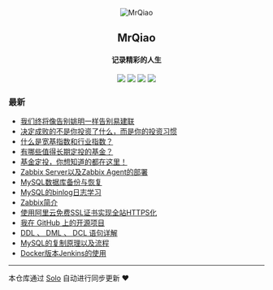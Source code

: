 <p align="center"><img alt="MrQiao" src="https://static.b3log.org/images/brand/solo-32.png"></p><h2 align="center">
MrQiao
</h2>

<h4 align="center">记录精彩的人生</h4>
<p align="center"><a title="MrQiao" target="_blank" href="https://github.com/qiaoshishuai/solo-blog"><img src="https://img.shields.io/github/last-commit/qiaoshishuai/solo-blog.svg?style=flat-square&color=FF9900"></a>
<a title="GitHub repo size in bytes" target="_blank" href="https://github.com/qiaoshishuai/solo-blog"><img src="https://img.shields.io/github/repo-size/qiaoshishuai/solo-blog.svg?style=flat-square"></a>
<a title="Solo Version" target="_blank" href="https://github.com/b3log/solo/releases"><img src="https://img.shields.io/badge/solo-3.6.3-f1e05a.svg?style=flat-square&color=blueviolet"></a>
<a title="Hits" target="_blank" href="https://github.com/b3log/hits"><img src="https://hits.b3log.org/qiaoshishuai/solo-blog.svg"></a></p>

### 最新

* [我们终将像告别姚明一样告别易建联](https://www.mrqiaoblog.com/articles/2019/09/03/1567495203688.html)
* [决定成败的不是你投资了什么，而是你的投资习惯](https://www.mrqiaoblog.com/articles/2019/08/30/1567144853890.html)
* [什么是宽基指数和行业指数？](https://www.mrqiaoblog.com/articles/2019/08/28/1566984829612.html)
* [有哪些值得长期定投的基金？](https://www.mrqiaoblog.com/articles/2019/08/28/1566978154138.html)
* [基金定投，你想知道的都在这里！](https://www.mrqiaoblog.com/articles/2019/08/28/1566967962053.html)
* [Zabbix Server以及Zabbix Agent的部署](https://www.mrqiaoblog.com/articles/2019/08/27/1566891684446.html)
* [MySQL数据库备份与恢复](https://www.mrqiaoblog.com/articles/2019/08/16/1565947256975.html)
* [MySQL的binlog日志学习](https://www.mrqiaoblog.com/articles/2019/08/16/1565939491797.html)
* [Zabbix简介](https://www.mrqiaoblog.com/articles/2019/08/16/1565939195829.html)
* [使用阿里云免费SSL证书实现全站HTTPS化](https://www.mrqiaoblog.com/articles/2019/08/16/1565938898834.html)
* [我在 GitHub 上的开源项目](https://www.mrqiaoblog.com/my-github-repos)
* [DDL 、 DML 、 DCL 语句详解](https://www.mrqiaoblog.com/articles/2019/08/15/1565858935676.html)
* [MySQL的复制原理以及流程](https://www.mrqiaoblog.com/articles/2019/08/15/1565857479104.html)
* [Docker版本Jenkins的使用](https://www.mrqiaoblog.com/articles/2019/08/15/1565837533876.html)



---

本仓库通过 [Solo](https://github.com/b3log/solo) 自动进行同步更新 ❤️ 
